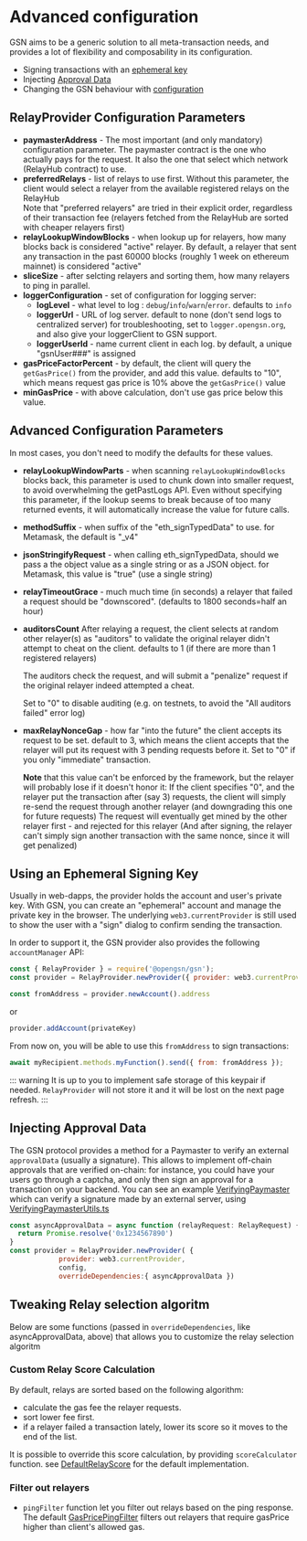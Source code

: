 # Advanced configuration

GSN aims to be a generic solution to all meta-transaction needs, and provides a lot of flexibility and composability in its configuration.

* Signing transactions with an [ephemeral key](#using-an-offline-signing-key)
* Injecting [Approval Data](#injecting-approval-data)
* Changing the GSN behaviour with [configuration](#gsnconfig)

## RelayProvider Configuration Parameters

- **paymasterAddress** - The most important (and only mandatory) configuration parameter. The paymaster contract is the one who actually pays for the request.
  It also the one that select which network (RelayHub contract) to use.
- **preferredRelays** - list of relays to use first. Without this parameter, the client would 
  select a relayer from the available registered relays on the RelayHub    
    Note that "preferred relayers" are tried in their explicit order, regardless of their transaction fee (relayers fetched from the RelayHub are sorted with cheaper relayers first)
- **relayLookupWindowBlocks** - when lookup up for relayers, how many blocks back is considered "active" relayer.
  By default, a relayer that sent any transaction in the past 60000 blocks (roughly 1 week on ethereum mainnet) is considered "active"
- **sliceSize** - after selcting relayers and sorting them, how many relayers to ping in parallel.
- **loggerConfiguration** - set of configuration for logging server:
    - **logLevel** - what level to log : `debug`/`info`/`warn`/`error`. defaults to `info`
    - **loggerUrl** - URL of log server. default to none (don't send logs to centralized server)
        for troubleshooting, set to `logger.opengsn.org`, and also give your loggerClient to GSN support.
    - **loggerUserId** - name current client in each log. by default, a unique "gsnUser###" is assigned
- **gasPriceFactorPercent** - by default, the client will query the `getGasPrice()` from the provider, and add
  this value. defaults to "10", which means request gas price is 10% above the `getGasPrice()` value
- **minGasPrice** - with above calculation, don't use gas price below this value.


## Advanced Configuration Parameters

In most cases, you don't need to modify the defaults for these values.

- **relayLookupWindowParts** - when scanning `relayLookupWindowBlocks` blocks back, this parameter is used to chunk down
  into smaller request, to avoid overwhelming the getPastLogs API. Even without specifying this parameter, if the lookup
  seems to break because of too many returned events, it will automatically increase the value for future calls.

- **methodSuffix** - when suffix of the "eth_signTypedData" to use. for Metamask, the default is "_v4"
- **jsonStringifyRequest** - when calling eth_signTypedData, should we pass a the object value as a single string or as a JSON object.
    for Metamask, this value is "true" (use a single string)
- **relayTimeoutGrace** - much much time (in seconds) a relayer that failed a request should be "downscored". (defaults to 1800 seconds=half an hour)

- **auditorsCount** After relaying a request, the client selects at random other relayer(s) as "auditors"
    to validate the original relayer didn't attempt to cheat on the client. defaults to 1 (if there are more than 1 registered relayers)
   
  The auditors check the request, and will submit a "penalize" request if the original relayer indeed attempted a cheat.

  Set to "0" to disable auditing (e.g. on testnets, to avoid the "All auditors failed" error log)

- **maxRelayNonceGap** - how far "into the future" the client accepts its request to be set. default to 3, 
  which means the client accepts that the relayer will put its request with 3 pending requests before it.
  Set to "0" if you only "immediate" transaction.
  
  **Note** that this value can't be enforced by the framework, but the relayer will probably lose if it doesn't honor it:
  If the client specifies "0", and the relayer put the transaction after (say 3) 
  requests, the client will simply re-send the request through another relayer (and downgrading this one for future requests)
  The request will eventually get mined by the other relayer first - and rejected for this relayer (And after signing, the relayer can't simply sign another transaction with the same nonce, since it will get penalized)


## Using an Ephemeral Signing Key <a id="using-an-offline-signing-key"></a>

Usually in web-dapps, the provider holds the account and user's private key.
With GSN, you can create an "ephemeral" account and manage the private key in the browser.
The underlying `web3.currentProvider` is still used to show the user with a "sign" dialog to confirm sending the transaction.

In order to support it, the GSN provider also provides the following `accountManager` API:

```javascript
const { RelayProvider } = require('@opengsn/gsn');
const provider = RelayProvider.newProvider({ provider: web3.currentProvider, config })

const fromAddress = provider.newAccount().address
```

or

```javascript
provider.addAccount(privateKey)
```

From now on, you will be able to use this `fromAddress` to sign transactions:

```javascript
await myRecipient.methods.myFunction().send({ from: fromAddress });
```

::: warning
It is up to you to implement safe storage of this keypair if needed. `RelayProvider` will not store it and it will be lost on the next page refresh.
:::

## Injecting Approval Data <a id="injecting-approval-data"></a>

The GSN protocol provides a method for a Paymaster to verify an external `approvalData` (usually a signature).
This allows to implement off-chain approvals that are verified on-chain: for instance, you could have your users go through a captcha, and only then sign an approval for a transaction on your backend.
You can see an example [VerifyingPaymaster](https://github.com/opengsn/gsn-paymasters/blob/master/contracts/VerifyingPaymater.sol) which can verify a signature made by an external server, using [VerifyingPaymasterUtils.ts](https://github.com/opengsn/gsn-paymasters/blob/master/src/VerifyingPaymasterUtils.ts)


```javascript
const asyncApprovalData = async function (relayRequest: RelayRequest) {
  return Promise.resolve('0x1234567890')
}
const provider = RelayProvider.newProvider( { 
            provider: web3.currentProvider, 
            config, 
            overrideDependencies:{ asyncApprovalData })
```

## Tweaking Relay selection algoritm

Below are some functions (passed in `overrideDependencies`, like asyncApprovalData, above) that allows you to customize the
relay selection algoritm 

### Custom Relay Score Calculation

By default, relays are sorted based on the following algorithm:
- calculate the gas fee the relayer requests.
- sort lower fee first.
- if a relayer failed a transaction lately, lower its score so it moves to the end of the list.

It is possible to override this score calculation, by providing `scoreCalculator` function. see [DefaultRelayScore](https://github.com/opengsn/gsn/blob/release/src/relayclient/KnownRelaysManager.ts#L25) for the default
implementation.


### Filter out relayers

* `pingFilter` function let you filter out relays based on the ping response. The default [GasPricePingFilter](https://github.com/opengsn/gsn/blob/release/src/relayclient/RelayClient.ts#L45) filters out relayers that require gasPrice higher than client's allowed gas.


